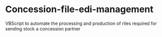# Concession-file-edi-management
VBScript to automate the processing and production of riles required for sending stock a concession partner
